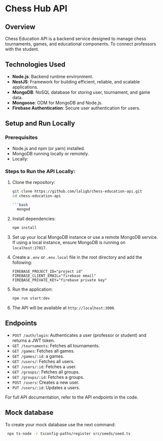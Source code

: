 # Chess Hub API

## Overview

Chess Education API is a backend service designed to manage chess tournaments, games, and educational components. To connect professors with the student.

## Technologies Used

- **Node.js**: Backend runtime environment.
- **NestJS**: Framework for building efficient, reliable, and scalable applications.
- **MongoDB**: NoSQL database for storing user, tournament, and game data.
- **Mongoose**: ODM for MongoDB and Node.js.
- **Firebase Authentication**: Secure user authentication for users.

## Setup and Run Locally

### Prerequisites

- Node.js and npm (or yarn) installed.
- MongoDB running locally or remotely.
- Locally:

### Steps to Run the API Locally:

1. Clone the repository:

   ````bash
   git clone https://github.com/laligb/chess-education-api.git
   cd chess-education-api

   ```bash
     mongod
   ````

2. Install dependencies:

   ```bash
   npm install
   ```

3. Set up your local MongoDB instance or use a remote MongoDB service. If using a local instance, ensure MongoDB is running on `localhost:27017`.

4. Create a `.env` or `.env.local` file in the root directory and add the following:

   ```env
   FIREBASE_PROJECT_ID="project id"
   FIREBASE_CLIENT_EMAIL="firebase email"
   FIREBASE_PRIVATE_KEY="firebase private key"
   ```

5. Run the application:

   ```bash
   npm run start:dev
   ```

6. The API will be available at `http://localhost:3000`.

## Endpoints

- `POST /auth/login`: Authenticates a user (professor or student) and returns a JWT token.
- `GET /tournaments`: Fetches all tournaments.
- `GET /games`: Fetches all games.
- `GET /games/:id`: a games.
- `GET /users/`: Fetches all users.
- `GET /users/:id`: Fetches a user.
- `GET /groups/`: Fetches all groups.
- `GET /groups/:id`: Fetches a groups.
- `POST /users`: Creates a new user.
- `PUT /users/:id`: Updates a users.

For full API documentation, refer to the API endpoints in the code.

## Mock database

To create your mock database use the next command:

```bash
 npx ts-node -r tsconfig-paths/register src/seeds/seed.ts
```

